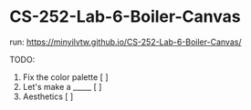 # CS-252-Lab-6-Boiler-Canvas

run: https://minyilvtw.github.io/CS-252-Lab-6-Boiler-Canvas/

TODO: 

1. Fix the color palette [ ]
2. Let's make a _____ [ ]
3. Aesthetics [ ]

